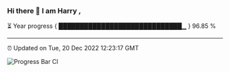 ### Hi there 👋 I am Harry , 

⏳ Year progress { █████████████████████████████▁ } 96.85 %

---

⏰ Updated on Tue, 20 Dec 2022 12:23:17 GMT

![Progress Bar CI](https://github.com/duykhang68/duykhang68/workflows/Progress%20Bar%20CI/badge.svg)
